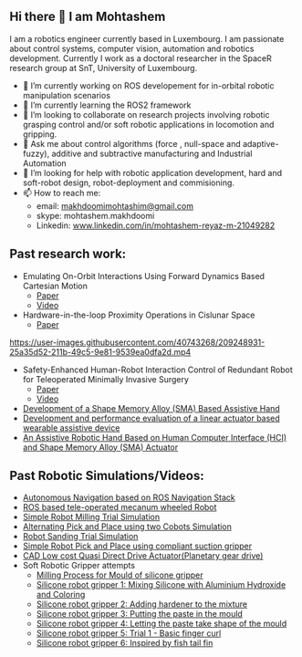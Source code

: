 ## Hi there 👋 I am Mohtashem

I am a robotics engineer currently based in Luxembourg. I am passionate about control systems, computer vision, automation and robotics development. Currently I work as a doctoral researcher in the SpaceR research group at SnT, University of Luxembourg.

* 🔭 I’m currently working on ROS developement for in-orbital robotic manipulation scenarios
* 🌱 I’m currently learning the ROS2 framework
* 👯 I’m looking to collaborate on research projects involving robotic grasping control and/or soft robotic applications in locomotion and gripping.
* 💬 Ask me about control algorithms (force , null-space and adaptive-fuzzy), additive and subtractive manufacturing and Industrial Automation
* 🤔 I’m looking for help with robotic application development, hard and soft-robot design, robot-deployment and commisioning.
* 📫 How to reach me: 
  - email: makhdoomimohtashim@gmail.com
  - skype: mohtashem.makhdoomi
  - Linkedin: www.linkedin.com/in/mohtashem-reyaz-m-21049282
  
## Past research work:
* Emulating On-Orbit Interactions Using Forward Dynamics Based Cartesian Motion
  - [Paper](https://arxiv.org/abs/2209.15406)
  - [Video](https://www.youtube.com/watch?v=N2KYCKJ4KM4)
* Hardware-in-the-loop Proximity Operations in Cislunar Space
  - [Paper](http://hdl.handle.net/10993/52141)
  
https://user-images.githubusercontent.com/40743268/209248931-25a35d52-211b-49c5-9e81-9539ea0dfa2d.mp4



* Safety-Enhanced Human-Robot Interaction Control of Redundant Robot for Teleoperated Minimally Invasive Surgery
  - [Paper](https://ieeexplore.ieee.org/abstract/document/8463148)
  - [Video](https://www.youtube.com/watch?v=xGYN2XAzz4M)
* [Development of a Shape Memory Alloy (SMA) Based Assistive Hand](https://www.scientific.net/AMR.1115.454)
* [Development and performance evaluation of a linear actuator based wearable assistive device](https://ieeexplore.ieee.org/abstract/document/7244548)
* [An Assistive Robotic Hand Based on Human Computer Interface (HCI) and Shape Memory Alloy (SMA) Actuator](https://link.springer.com/chapter/10.1007/978-981-10-1721-6_42)
  

## Past Robotic Simulations/Videos:
* [Autonomous Navigation based on ROS Navigation Stack](https://youtu.be/2gtXLR1g5Qc)
* [ROS based tele-operated mecanum wheeled Robot](https://youtu.be/QgckGUNHDlI)
* [Simple Robot Milling Trial Simulation](https://youtu.be/NwLiqTGAjg0)
* [Alternating Pick and Place using two Cobots Simulation](https://youtu.be/E2UJaHKcXM0)
* [Robot Sanding Trial Simulation](https://youtu.be/c1v4UBewbBM)
* [Simple Robot Pick and Place using compliant suction gripper](https://youtu.be/B50YrhFPcNk)
* [CAD Low cost Quasi Direct Drive Actuator(Planetary gear drive)](https://youtu.be/Ytiufhvt6QA)
* Soft Robotic Gripper attempts
  - [Milling Process for Mould of silicone gripper](https://youtu.be/paAQw4J9Du0)
  - [Silicone robot gripper 1: Mixing Silicone with Aluminium Hydroxide and Coloring](https://youtu.be/ouWJBxdiI-c)
  - [Silicone robot gripper 2: Adding hardener to the mixture](https://youtu.be/Mp9gw4YVtIo)
  - [Silicone robot gripper 3: Putting the paste in the mould](https://youtu.be/IRe6a5SADjo)
  - [Silicone robot gripper 4: Letting the paste take shape of the mould](https://youtu.be/N3PLGgWFnxQ)
  - [Silicone robot gripper 5: Trial 1 - Basic finger curl](https://youtu.be/5gK-b2B8W-4)
  - [Silicone robot gripper 6: Inspired by fish tail fin](https://youtu.be/wqCzlx_Ku9Q)
  


<!--
**Mohatashem/Mohatashem** is a ✨ _special_ ✨ repository because its `README.md` (this file) appears on your GitHub profile.

Here are some ideas to get you started:




- 
- 😄 Pronouns: ...
- ⚡ Fun fact: ...
-->
